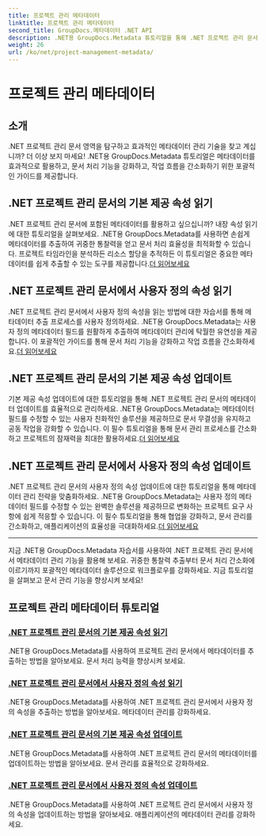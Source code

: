 ```yaml
---
title: 프로젝트 관리 메타데이터
linktitle: 프로젝트 관리 메타데이터
second_title: GroupDocs.메타데이터 .NET API
description: .NET용 GroupDocs.Metadata 튜토리얼을 통해 .NET 프로젝트 관리 문서의 잠재력을 활용해 보세요. 메타데이터를 쉽게 추출, 업데이트 및 관리할 수 있습니다.
weight: 26
url: /ko/net/project-management-metadata/
---
```


# 프로젝트 관리 메타데이터


## 소개

.NET 프로젝트 관리 문서 영역을 탐구하고 효과적인 메타데이터 관리 기술을 찾고 계십니까? 더 이상 보지 마세요! .NET용 GroupDocs.Metadata 튜토리얼은 메타데이터를 효과적으로 활용하고, 문서 처리 기능을 강화하고, 작업 흐름을 간소화하기 위한 포괄적인 가이드를 제공합니다.

## .NET 프로젝트 관리 문서의 기본 제공 속성 읽기

 .NET 프로젝트 관리 문서에 포함된 메타데이터를 활용하고 싶으십니까? 내장 속성 읽기에 대한 튜토리얼을 살펴보세요. .NET용 GroupDocs.Metadata를 사용하면 손쉽게 메타데이터를 추출하여 귀중한 통찰력을 얻고 문서 처리 효율성을 최적화할 수 있습니다. 프로젝트 타임라인을 분석하든 리소스 할당을 추적하든 이 튜토리얼은 중요한 메타데이터를 쉽게 추출할 수 있는 도구를 제공합니다.[더 읽어보세요](./read-built-in-properties-project-management-documents/)

## .NET 프로젝트 관리 문서에서 사용자 정의 속성 읽기

 .NET 프로젝트 관리 문서에서 사용자 정의 속성을 읽는 방법에 대한 자습서를 통해 메타데이터 추출 프로세스를 사용자 정의하세요. .NET용 GroupDocs.Metadata는 사용자 정의 메타데이터 필드를 원활하게 추출하여 메타데이터 관리에 탁월한 유연성을 제공합니다. 이 포괄적인 가이드를 통해 문서 처리 기능을 강화하고 작업 흐름을 간소화하세요.[더 읽어보세요](./read-custom-properties-project-management-documents/)

## .NET 프로젝트 관리 문서의 기본 제공 속성 업데이트

 기본 제공 속성 업데이트에 대한 튜토리얼을 통해 .NET 프로젝트 관리 문서의 메타데이터 업데이트를 효율적으로 관리하세요. .NET용 GroupDocs.Metadata는 메타데이터 필드를 수정할 수 있는 사용자 친화적인 솔루션을 제공하므로 문서 무결성을 유지하고 공동 작업을 강화할 수 있습니다. 이 필수 튜토리얼을 통해 문서 관리 프로세스를 간소화하고 프로젝트의 잠재력을 최대한 활용하세요.[더 읽어보세요](./update-built-in-properties-project-management-documents/)

## .NET 프로젝트 관리 문서에서 사용자 정의 속성 업데이트

.NET 프로젝트 관리 문서의 사용자 정의 속성 업데이트에 대한 튜토리얼을 통해 메타데이터 관리 전략을 맞춤화하세요. .NET용 GroupDocs.Metadata는 사용자 정의 메타데이터 필드를 수정할 수 있는 완벽한 솔루션을 제공하므로 변화하는 프로젝트 요구 사항에 쉽게 적응할 수 있습니다. 이 필수 튜토리얼을 통해 협업을 강화하고, 문서 관리를 간소화하고, 애플리케이션의 효율성을 극대화하세요.[더 읽어보세요](./update-custom-properties-project-management-documents/)

----

지금 .NET용 GroupDocs.Metadata 자습서를 사용하여 .NET 프로젝트 관리 문서에서 메타데이터 관리 기능을 활용해 보세요. 귀중한 통찰력 추출부터 문서 처리 간소화에 이르기까지 포괄적인 메타데이터 솔루션으로 워크플로우를 강화하세요. 지금 튜토리얼을 살펴보고 문서 관리 기능을 향상시켜 보세요!
## 프로젝트 관리 메타데이터 튜토리얼
### [.NET 프로젝트 관리 문서의 기본 제공 속성 읽기](./read-built-in-properties-project-management-documents/)
.NET용 GroupDocs.Metadata를 사용하여 프로젝트 관리 문서에서 메타데이터를 추출하는 방법을 알아보세요. 문서 처리 능력을 향상시켜 보세요.
### [.NET 프로젝트 관리 문서에서 사용자 정의 속성 읽기](./read-custom-properties-project-management-documents/)
.NET용 GroupDocs.Metadata를 사용하여 .NET 프로젝트 관리 문서에서 사용자 정의 속성을 추출하는 방법을 알아보세요. 메타데이터 관리를 강화하세요.
### [.NET 프로젝트 관리 문서의 기본 제공 속성 업데이트](./update-built-in-properties-project-management-documents/)
.NET용 GroupDocs.Metadata를 사용하여 .NET 프로젝트 관리 문서의 메타데이터를 업데이트하는 방법을 알아보세요. 문서 관리를 효율적으로 강화하세요.
### [.NET 프로젝트 관리 문서에서 사용자 정의 속성 업데이트](./update-custom-properties-project-management-documents/)
.NET용 GroupDocs.Metadata를 사용하여 .NET 프로젝트 관리 문서에서 사용자 정의 속성을 업데이트하는 방법을 알아보세요. 애플리케이션의 메타데이터 관리를 강화하세요.